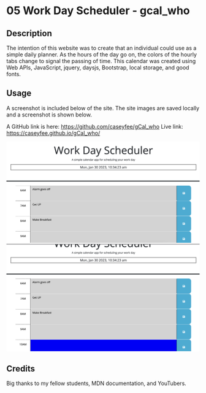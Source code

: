 # 05 Work Day Scheduler - gcal_who

## Description

The intention of this website was to create that an individual could use as a simple daily planner. As the hours of the day go on, the colors of the hourly tabs change to signal the passing of time. This calendar was created using Web APIs, JavaScript, jquery, daysjs, Bootstrap, local storage, and good fonts. 

## Usage

A screenshot is included below of the site. The site images are saved locally and a screenshot is shown below.


A GitHub link is here: https://github.com/caseyfee/gCal_who
Live link: https://caseyfee.github.io/gCal_who/

![Webpage Screenshot](Assets/images/headerScreenshot.png)
![Webpage Screenshot](Assets/images/colorChanging.png)

## Credits

Big thanks to my fellow students, MDN documentation, and YouTubers.



